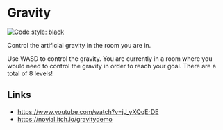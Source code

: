 # Gravity
[![Code style: black](https://img.shields.io/badge/code%20style-black-000000.svg)](https://github.com/psf/black)

Control the artificial gravity in the room you are in.

Use WASD to control the gravity. You are currently in a room where you would need to control the gravity in order to reach your goal. There are a total of 8 levels!

## Links
 - https://www.youtube.com/watch?v=jJ_yXQqErDE
 - https://novial.itch.io/gravitydemo
